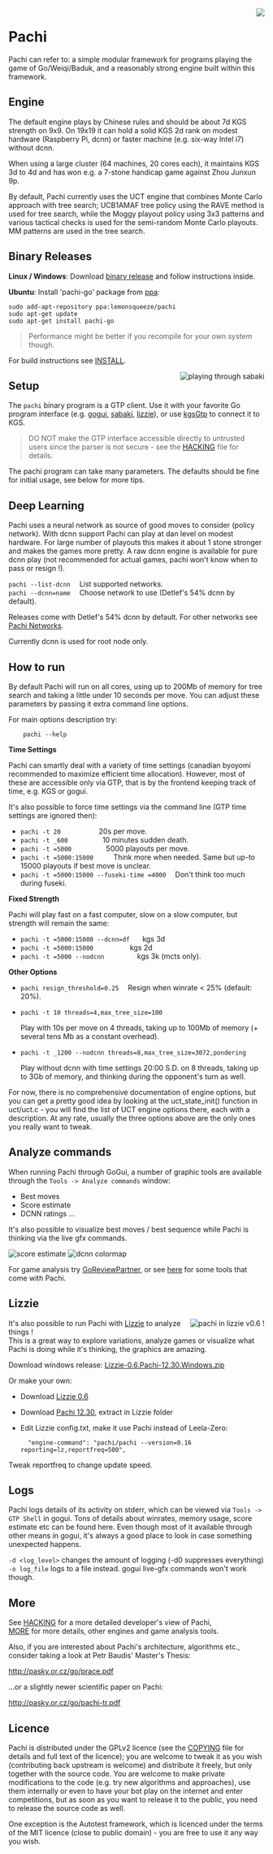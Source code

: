 <img align="right" src="media/pachi-med.jpg">

Pachi
=====

Pachi can refer to: a simple modular framework for programs playing
the game of Go/Weiqi/Baduk, and a reasonably strong engine built
within this framework.


## Engine

The default engine plays by Chinese rules and should be about 7d KGS
strength on 9x9. On 19x19 it can hold a solid KGS 2d rank on modest
hardware (Raspberry Pi, dcnn) or faster machine (e.g. six-way Intel
i7) without dcnn.

When using a large cluster (64 machines, 20 cores each), it maintains
KGS 3d to 4d and has won e.g. a 7-stone handicap game against Zhou Junxun 9p.

By default, Pachi currently uses the UCT engine that combines
Monte Carlo approach with tree search; UCB1AMAF tree policy using
the RAVE method is used for tree search, while the Moggy playout
policy using 3x3 patterns and various tactical checks is used for
the semi-random Monte Carlo playouts. MM patterns are used in the
tree search.


## Binary Releases

**Linux / Windows**: Download [binary release](https://github.com/pasky/pachi/releases)
and follow instructions inside.

**Ubuntu**: Install 'pachi-go' package from [ppa](https://launchpad.net/~lemonsqueeze/+archive/ubuntu/pachi):

    sudo add-apt-repository ppa:lemonsqueeze/pachi
    sudo apt-get update
    sudo apt-get install pachi-go

> Performance might be better if you recompile for your own system though.

For build instructions see [INSTALL](INSTALL.md).

<img align="right" src="media/screenshot_sabaki.jpg" title="playing through sabaki">

## Setup

The `pachi` binary program is a GTP client. Use it with your favorite
Go program interface (e.g. [gogui][1], [sabaki][2], [lizzie](#Lizzie)),
or use [kgsGtp][3] to connect it to KGS.

> DO NOT make the GTP interface accessible directly to untrusted users
> since the parser is not secure - see the [HACKING](HACKING?raw=true)
> file for details.

[1]: https://sourceforge.net/projects/gogui/
[2]: http://sabaki.yichuanshen.de/
[3]: http://www.michna.com/kgsbot.htm

The pachi program can take many parameters. The defaults should be fine
for initial usage, see below for more tips.


## Deep Learning

Pachi uses a neural network as source of good moves to consider (policy network).
With dcnn support Pachi can play at dan level on modest hardware.
For large number of playouts this makes it about 1 stone stronger and
makes the games more pretty. A raw dcnn engine is available for
pure dcnn play (not recommended for actual games, pachi won't know
when to pass or resign !).

`pachi --list-dcnn`    List supported networks.  
`pachi --dcnn=name`    Choose network to use (Detlef's 54% dcnn by default).

Releases come with Detlef's 54% dcnn by default.
For other networks see [Pachi Networks](https://github.com/pasky/pachi/releases/tag/pachi_networks).

Currently dcnn is used for root node only.


## How to run

By default Pachi will run on all cores, using up to 200Mb of memory for tree
search and taking a little under 10 seconds per move.  You can adjust these
parameters by passing it extra command line options.

For main options description try:

        pachi --help

**Time Settings**

Pachi can smartly deal with a variety of time settings (canadian byoyomi
recommended to maximize efficient time allocation). However, most of these
are accessible only via GTP, that is by the frontend keeping track of time,
e.g. KGS or gogui.

It's also possible to force time settings via the command line
(GTP time settings are ignored then):

* `pachi -t 20        `     20s per move.
* `pachi -t _600       `     10 minutes sudden death.
* `pachi -t =5000       `     5000 playouts per move.
* `pachi -t =5000:15000   `      Think more when needed. Same but up-to 15000 playouts if best move is unclear.
* `pachi -t =5000:15000 --fuseki-time =4000`     Don't think too much during fuseki.

**Fixed Strength**

Pachi will play fast on a fast computer, slow on a slow computer, but strength
will remain the same:

* `pachi -t =5000:15000 --dcnn=df `   kgs 3d
* `pachi -t =5000:15000       `       kgs 2d
* `pachi -t =5000 --nodcnn      `     kgs 3k (mcts only).

**Other Options**

* `pachi resign_threshold=0.25`     Resign when winrate < 25% (default: 20%).

* `pachi -t 10 threads=4,max_tree_size=100`

  Play with 10s per move on 4 threads, taking up to 100Mb of memory
  (+ several tens Mb as a constant overhead).

* `pachi -t _1200 --nodcnn threads=8,max_tree_size=3072,pondering`

  Play without dcnn with time settings 20:00 S.D. on 8 threads,
  taking up to 3Gb of memory, and thinking during the opponent's turn as well.

For now, there is no comprehensive documentation of engine options, but
you can get a pretty good idea by looking at the uct_state_init() function
in uct/uct.c - you will find the list of UCT engine options there, each
with a description. At any rate, usually the three options above are
the only ones you really want to tweak.


## Analyze commands

When running Pachi through GoGui, a number of graphic tools are available
through the `Tools -> Analyze commands` window:

- Best moves
- Score estimate
- DCNN ratings ...

It's also possible to visualize best moves / best sequence while Pachi is thinking
via the live gfx commands.

![score estimate](media/screenshot_score_est.png?raw=true "score estimate")
![dcnn colormap](media/screenshot_dcnn_colors.png?raw=true "dcnn colormap")

For game analysis try [GoReviewPartner](https://github.com/pnprog/goreviewpartner),
or see [here](MORE.md) for some tools that come with Pachi.


## Lizzie

<a href="media/screenshot_lizzie_big.jpg?raw=true"> <img align="right" src="media/screenshot_lizzie.jpg" title="pachi in lizzie v0.6 !" /> </a>

It's also possible to run Pachi with [Lizzie](https://github.com/featurecat/lizzie) to analyze things !  
This is a great way to explore variations, analyze games or visualize what Pachi is doing while it's thinking,
the graphics are amazing.

Download windows release: [Lizzie-0.6.Pachi-12.30.Windows.zip](https://github.com/featurecat/lizzie/files/2866380/Lizzie-0.6.Pachi-12.30.Windows.zip)

Or make your own:
- Download [Lizzie 0.6](https://github.com/featurecat/lizzie/releases/tag/0.6)
- Download [Pachi 12.30](https://github.com/pasky/pachi/releases/tag/pachi-12.30-jowa), extract in Lizzie folder
- Edit Lizzie config.txt, make it use Pachi instead of Leela-Zero:

        "engine-command": "pachi/pachi --version=0.16 reporting=lz,reportfreq=500",

Tweak reportfreq to change update speed.


## Logs

Pachi logs details of its activity on stderr, which can be viewed via
`Tools -> GTP Shell` in gogui. Tons of details about winrates, memory usage,
score estimate etc can be found here. Even though most of it available through
other means in gogui, it's always a good place to look in case something
unexpected happens.

`-d <log_level>` changes the amount of logging (-d0 suppresses everything)  
`-o log_file` logs to a file instead. gogui live-gfx commands won't work though.


## More

See [HACKING](HACKING?raw=true) for a more detailed developer's view of Pachi,  
[MORE](MORE.md) for more details, other engines and game analysis tools.

Also, if you are interested about Pachi's architecture, algorithms
etc., consider taking a look at Petr Baudis' Master's Thesis:

http://pasky.or.cz/go/prace.pdf

...or a slightly newer scientific paper on Pachi:

http://pasky.or.cz/go/pachi-tr.pdf


## Licence

Pachi is distributed under the GPLv2 licence (see the [COPYING](COPYING?raw=true)
file for details and full text of the licence); you are welcome to tweak
it as you wish (contributing back upstream is welcome) and distribute
it freely, but only together with the source code. You are welcome
to make private modifications to the code (e.g. try new algorithms and
approaches), use them internally or even to have your bot play on the
internet and enter competitions, but as soon as you want to release it
to the public, you need to release the source code as well.

One exception is the Autotest framework, which is licenced under the
terms of the MIT licence (close to public domain) - you are free to
use it any way you wish.
